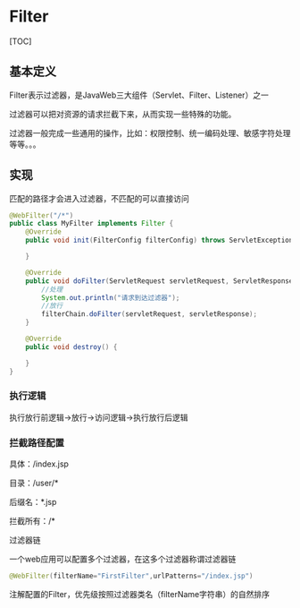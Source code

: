 # Filter

[TOC]

## 基本定义

Filter表示过滤器，是JavaWeb三大组件（Servlet、Filter、Listener）之一

过滤器可以把对资源的请求拦截下来，从而实现一些特殊的功能。

过滤器一般完成一些通用的操作，比如：权限控制、统一编码处理、敏感字符处理等等。。。

## 实现

匹配的路径才会进入过滤器，不匹配的可以直接访问

```java
@WebFilter("/*")
public class MyFilter implements Filter {
    @Override
    public void init(FilterConfig filterConfig) throws ServletException {

    }

    @Override
    public void doFilter(ServletRequest servletRequest, ServletResponse servletResponse, FilterChain filterChain) throws IOException, ServletException {
        //处理
        System.out.println("请求到达过滤器");
        //放行
        filterChain.doFilter(servletRequest, servletResponse);
    }

    @Override
    public void destroy() {

    }
}

```

### 执行逻辑

执行放行前逻辑->放行->访问逻辑->执行放行后逻辑

### 拦截路径配置

具体：/index.jsp

目录：/user/*

后缀名：*.jsp

拦截所有：/*



过滤器链

一个web应用可以配置多个过滤器，在这多个过滤器称谓过滤器链

```java
@WebFilter(filterName="FirstFilter",urlPatterns="/index.jsp")
```

注解配置的Filter，优先级按照过滤器类名（filterName字符串）的自然排序